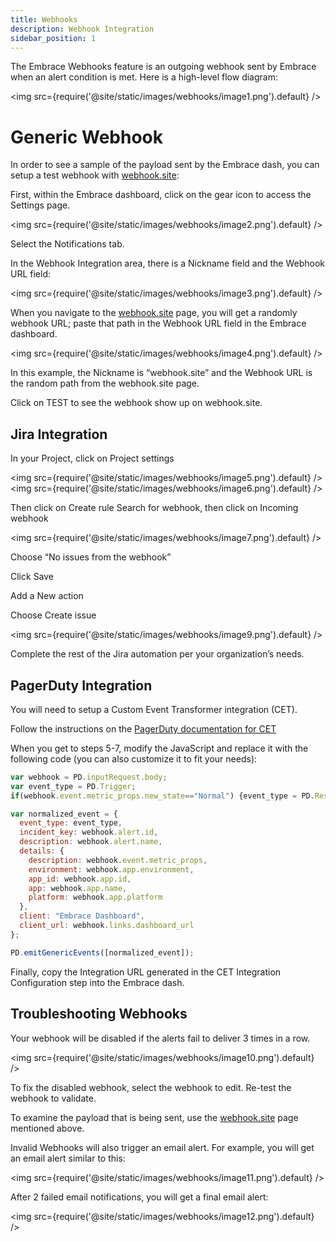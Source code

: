 ```yaml
---
title: Webhooks
description: Webhook Integration
sidebar_position: 1
---
```


The Embrace Webhooks feature is an outgoing webhook sent by Embrace  when an alert condition is met. Here is a high-level flow diagram:

<img src={require('@site/static/images/webhooks/image1.png').default} />

# Generic Webhook

In order to see a sample of the payload sent by the Embrace dash, you can setup a test webhook with [webhook.site](https://webhook.site/):

First, within the Embrace dashboard, click on the gear icon to access the Settings page.

<img src={require('@site/static/images/webhooks/image2.png').default} />

Select the Notifications tab.

In the Webhook Integration area, there is a Nickname field and the Webhook URL field:

<img src={require('@site/static/images/webhooks/image3.png').default} />

When you navigate to the [webhook.site](https://webhook.site/) page, you will get a randomly webhook URL; paste that path in the Webhook URL field in the Embrace dashboard.

<img src={require('@site/static/images/webhooks/image4.png').default} />

In this example, the Nickname is “webhook.site” and the Webhook URL is the random path from the webhook.site page.

Click on TEST to see the webhook show up on webhook.site.

## Jira Integration

In your Project, click on Project settings

<img src={require('@site/static/images/webhooks/image5.png').default} />
<img src={require('@site/static/images/webhooks/image6.png').default} />

Then click on Create rule
Search for webhook, then click on Incoming webhook

<img src={require('@site/static/images/webhooks/image7.png').default} />

Choose “No issues from the webhook”

Click Save

Add a New action

Choose Create issue

<img src={require('@site/static/images/webhooks/image9.png').default} />

Complete the rest of the Jira automation per your organization’s needs.

## PagerDuty Integration

You will need to setup a Custom Event Transformer integration (CET).

Follow the instructions on the [PagerDuty documentation for CET](https://developer.pagerduty.com/docs/custom-event-transformer)

When you get to steps 5-7, modify the JavaScript and replace it with the following code (you can also customize it to fit your needs):

```javascript
var webhook = PD.inputRequest.body;
var event_type = PD.Trigger;
if(webhook.event.metric_props.new_state=="Normal") {event_type = PD.Resolve;}

var normalized_event = {
  event_type: event_type,
  incident_key: webhook.alert.id,
  description: webhook.alert.name,
  details: {
    description: webhook.event.metric_props,
    environment: webhook.app.environment,
    app_id: webhook.app.id,
    app: webhook.app.name,
    platform: webhook.app.platform
  },
  client: "Embrace Dashboard",
  client_url: webhook.links.dashboard_url
};

PD.emitGenericEvents([normalized_event]);
```

Finally, copy the Integration URL generated in the CET Integration Configuration step into the Embrace dash.

## Troubleshooting Webhooks

Your webhook will be disabled if the alerts fail to deliver 3 times in a row.

<img src={require('@site/static/images/webhooks/image10.png').default} />

To fix the disabled webhook, select the webhook to edit. Re-test the webhook to validate.

To examine the payload that is being sent, use the [webhook.site](https://webhook.site/) page mentioned above.

Invalid Webhooks will also trigger an email alert. For example, you will get an email alert similar to this:

<img src={require('@site/static/images/webhooks/image11.png').default} />

After 2 failed email notifications, you will get a final email alert:

<img src={require('@site/static/images/webhooks/image12.png').default} />
